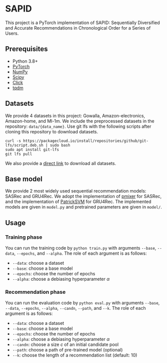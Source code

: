 # SAPID

This project is a PyTorch implementation of SAPID: Sequentially Diversified and Accurate Recommendations in Chronological Order for a Series of Users.


## Prerequisites
- Python 3.8+
- [PyTorch](https://pytorch.org/)
- [NumPy](https://numpy.org/)
- [Scipy](https://scipy.org)
- [Click](https://click.palletsprojects.com/en/7.x/)
- [tqdm](https://tqdm.github.io/)


## Datasets
We provide 4 datasets in this project: Gowalla, Amazon-electronics, Amazon-home, and Ml-1m.
We include the preprocessed datasets in the repository: `data/{data_name}`.
Use git lfs with the following scripts after cloning this repository to download datasets.
```
curl -s https://packagecloud.io/install/repositories/github/git-lfs/script.deb.sh | sudo bash
sudo apt install git-lfs
git lfs pull
```

We also provide a [direct link](https://drive.google.com/drive/folders/1_-zf7tEb0WwHFSB_u7JneElz899ag0n0?usp=sharing) to download all datasets. 


## Base model
We provide 2 most widely used sequential recommendation models: SASRec and GRU4Rec.
We adopt the implementation of [pmixer](https://github.com/pmixer/SASRec.pytorch) for SASRec,
and the implementation of [PatrickSVM](https://github.com/PatrickSVM/Session-Based-Recommender-Models/) for GRU4Rec.
The implemented models are given in `model.py` and pretrained parameters are given in `model/`.

## Usage

### Training phase
You can run the training code by `python train.py` with arguments `--base`, `--data`, `--epochs`, and `--alpha`.
The role of each argument is as follows:

* `--data`: choose a dataset
* `--base`: choose a base model
* `--epochs`: choose the number of epochs
* `--alpha`: choose a debiasing hyperparameter $\alpha$

### Recommendation phase
You can run the evaluation code by `python eval.py` with arguments `--base`, `--data`, `--epochs`, `--alpha`, `--candn`, `--path`, and `--k`.
The role of each argument is as follows:

* `--data`: choose a dataset
* `--base`: choose a base model
* `--epochs`: choose the number of epochs
* `--alpha`: choose a debiasing hyperparameter $\alpha$
* `--candn`: choose a size $c$ of an initial candidate pool
* `--path`: choose a path of pre-trained model (optional) 
* `--k`: choose the length of a recommendation list (default: 10)
